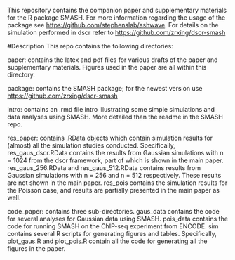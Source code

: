 This repository contains the companion paper and supplementary materials for the R package SMASH. For more information regarding the usage of the package see https://github.com/stephenslab/ashwave. For details on the simulation performed in dscr refer to https://github.com/zrxing/dscr-smash


#Description
This repo contains the following directories:

paper: contains the latex and pdf files for various drafts of the paper and supplementary materials. Figures used in the paper are all within this directory.

package: contains the SMASH package; for the newest version use https://github.com/zrxing/dscr-smash

intro: contains an .rmd file intro illustrating some simple simulations and data analyses using SMASH. More detailed than the readme in the SMASH repo.

res_paper: contains .RData objects which contain simulation results for (almost) all the simulation studies conducted. Specifically, res_gaus_dscr.RData contains the results from Gaussian simulations with n = 1024 from the dscr framework, part of which is shown in the main paper. res_gaus_256.RData and res_gaus_512.RData contains results from Gaussian simulations with n = 256 and n = 512 respectively. These results are not shown in the main paper. res_pois contains the simulation results for the Poisson case, and results are partially presented in the main paper as well.

code_paper: contains three sub-directories. gaus_data contains the code for several analyses for Gaussian data using SMASH. pois_data contains the code for running SMASH on the ChIP-seq experiment from ENCODE. sim contains several R scripts for generating figures and tables. Specifically, plot_gaus.R and plot_pois.R contain all the code for generating all the figures in the paper.